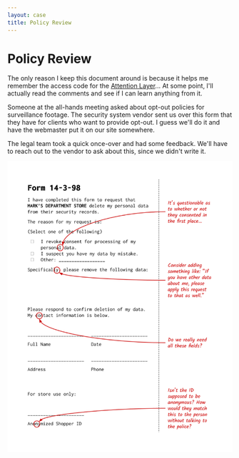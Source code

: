 ```yaml
---
layout: case
title: Policy Review
---
```

# Policy Review

The only reason I keep this document around is because it helps me remember the access code for the [Attention Layer](../secure/attention)... At some point, I'll actually read the comments and see if I can learn anything from it.

Someone at the all-hands meeting asked about opt-out policies for surveillance footage. The security system vendor sent us over this form that they have for clients who want to provide opt-out. I guess we'll do it and have the webmaster put it on our site somewhere.

The legal team took a quick once-over and had some feedback. We'll have to reach out to the vendor to ask about this, since we didn't write it.

![Copy of the store security opt-out policy, with annotations from someone who reviewed it.](../assets/img/redlined_policy.png)
